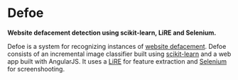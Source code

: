 # Defoe
**Website defacement detection using scikit-learn, LiRE and Selenium.**

Defoe is a system for recognizing instances of [website defacement](https://en.wikipedia.org/wiki/Website_defacement). Defoe consists of an incremental image classifier built using [scikit-learn](http://scikit-learn.org/stable/) and a web app built with AngularJS. It uses a [LiRE](https://github.com/dermotte/LIRE) for feature extraction and [Selenium](http://www.seleniumhq.org/) for screenshooting.
